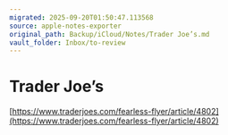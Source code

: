 ```yaml
---
migrated: 2025-09-20T01:50:47.113568
source: apple-notes-exporter
original_path: Backup/iCloud/Notes/Trader Joe’s.md
vault_folder: Inbox/to-review
---
```

# Trader Joe’s 
[https://www.traderjoes.com/fearless-flyer/article/4802](https://www.traderjoes.com/fearless-flyer/article/4802)

